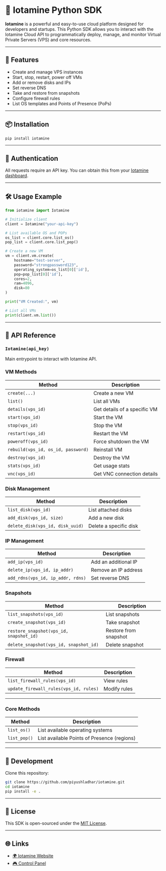 # 🧠 Iotamine Python SDK

**Iotamine** is a powerful and easy-to-use cloud platform designed for developers and startups. This Python SDK allows you to interact with the Iotamine Cloud API to programmatically deploy, manage, and monitor Virtual Private Servers (VPS) and core resources.

---

## 🚀 Features

- Create and manage VPS instances
- Start, stop, restart, power off VMs
- Add or remove disks and IPs
- Set reverse DNS
- Take and restore from snapshots
- Configure firewall rules
- List OS templates and Points of Presence (PoPs)

---

## 📦 Installation

```bash
pip install iotamine
````

---

## 🔑 Authentication

All requests require an API key. You can obtain this from your [Iotamine dashboard](https://iotamine.com/control).

---

## 🛠️ Usage Example

```python
from iotamine import Iotamine

# Initialize client
client = Iotamine("your-api-key")

# List available OS and POPs
os_list = client.core.list_os()
pop_list = client.core.list_pop()

# Create a new VM
vm = client.vm.create(
    hostname="test-server",
    password="strongpassword123",
    operating_system=os_list[0]['id'],
    pop=pop_list[0]['id'],
    cores=2,
    ram=4096,
    disk=80
)

print("VM Created:", vm)

# List all VMs
print(client.vm.list())
```

---

## 🧰 API Reference

### `Iotamine(api_key)`

Main entrypoint to interact with Iotamine API.

### VM Methods

| Method                             | Description                  |
| ---------------------------------- | ---------------------------- |
| `create(...)`                      | Create a new VM              |
| `list()`                           | List all VMs                 |
| `details(vps_id)`                  | Get details of a specific VM |
| `start(vps_id)`                    | Start the VM                 |
| `stop(vps_id)`                     | Stop the VM                  |
| `restart(vps_id)`                  | Restart the VM               |
| `poweroff(vps_id)`                 | Force shutdown the VM        |
| `rebuild(vps_id, os_id, password)` | Reinstall VM                 |
| `destroy(vps_id)`                  | Destroy the VM               |
| `stats(vps_id)`                    | Get usage stats              |
| `vnc(vps_id)`                      | Get VNC connection details   |

### Disk Management

| Method                           | Description            |
| -------------------------------- | ---------------------- |
| `list_disk(vps_id)`              | List attached disks    |
| `add_disk(vps_id, size)`         | Add a new disk         |
| `delete_disk(vps_id, disk_uuid)` | Delete a specific disk |

### IP Management

| Method                            | Description          |
| --------------------------------- | -------------------- |
| `add_ip(vps_id)`                  | Add an additional IP |
| `delete_ip(vps_id, ip_addr)`      | Remove an IP address |
| `add_rdns(vps_id, ip_addr, rdns)` | Set reverse DNS      |

### Snapshots

| Method                                  | Description           |
| --------------------------------------- | --------------------- |
| `list_snapshots(vps_id)`                | List snapshots        |
| `create_snapshot(vps_id)`               | Take snapshot         |
| `restore_snapshot(vps_id, snapshot_id)` | Restore from snapshot |
| `delete_snapshot(vps_id, snapshot_id)`  | Delete snapshot       |

### Firewall

| Method                                 | Description  |
| -------------------------------------- | ------------ |
| `list_firewall_rules(vps_id)`          | View rules   |
| `update_firewall_rules(vps_id, rules)` | Modify rules |

---

### Core Methods

| Method       | Description                                 |
| ------------ | ------------------------------------------- |
| `list_os()`  | List available operating systems            |
| `list_pop()` | List available Points of Presence (regions) |

---

## 🧪 Development

Clone this repository:

```bash
git clone https://github.com/piyushladhar/iotamine.git
cd iotamine
pip install -e .
```

---

## 📄 License

This SDK is open-sourced under the [MIT License](LICENSE).

---

## 🌐 Links

* [🌍 Iotamine Website](https://iotamine.com)
* [🎮 Control Panel](https://iotamine.com/control)

